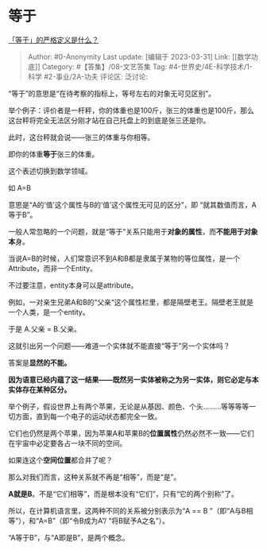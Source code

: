 # 等于
[「等于」的严格定义是什么？](https://www.zhihu.com/question/354902909/answer/1748319893)

> Author: #0-Anonymity
> Last update: [编辑于 2023-03-31]
> Link: [[数学功底]]
> Category: #【答集】/08-文艺答集
> Tag: #4-世界史/4E-科学技术/1-科学 #2-事业/2A-功夫
> 评论区:
> 泛讨论:

“等于”的意思是“在待考察的指标上，等号左右的对象无可见区别”。

举个例子：评价者是一杆秤，你的体重也是100斤，张三的体重也是100斤，那么这台秤将完全无法区分刚才站在自己托盘上的到底是张三还是你。

此时，这台秤就会说——张三的体重与你相等。

即你的体重**等于**张三的体重。

这个表述切换到数学领域。

如 A=B

意思是“A的‘值’这个属性与B的‘值’这个属性无可见的区分”，即 “就其数值而言，A等于B”。

一般人常忽略的一个问题，就是“等于”关系只能用于**对象的属性**，而**不能用于对象本**身。

当说A=B的时候，人们常意识不到A和B都是隶属于某物的等位属性，是一个Attribute，而非一个Entity。

不过要注意，entity本身可以是attribute。

例如，一对亲生兄弟A和B的“父亲“这个属性栏里，都是隔壁老王。隔壁老王就是一个人类，是一个entity。

于是 A.父亲 = B.父亲。

这就引出另一个问题——难道一个实体就不能直接“等于”另一个实体吗？

答案是**显然的不能。**

**因为语意已经内蕴了这一结果——既然另一实体被称之为另一实体，则它必定与本实体存在某种区分。**

举个例子，假设世界上有两个苹果，无论是从基因、颜色、个头………等等等等一切方面，直到每一个电子的运动状态都完全一致。

它们也仍然是两个苹果，因为苹果A和苹果B的**位置属性**仍然必然不一致——它们在宇宙中必定要各占一块不同的空间。

如果连这个**空间位置**都合并了呢？

那么对我们而言，这种关系就不再是“相等”，而是“是”。

**A就是B**。不是“它们相等”，而是根本没有“它们”，只有“它的两个别称”了。

所以，在计算机语言里，这两种不同的关系被分别表示为“A == B ”（即“A与B相等”），和“A=B”（即“令B成为A”/ “将B赋予A之名”）。

“A等于B”，与“A即是B”，是两个概念。
